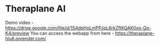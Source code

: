 # Theraplane AI
Demo video - 
https://drive.google.com/file/d/1S4dpHoLmPPJqL6rkZftKQAK0xo-Qo-K4/preview
You can access the webapp from here - https://theraplane-hlu6.onrender.com/
